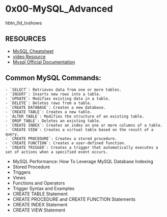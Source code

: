 # 0x00-MySQL_Advanced
hbtn_0d_tvshows

## RESOURCES

- [MySQL Cheatsheet](https://www.youtube.com/watch?v=w4SUX4NQmwc&list=PLea0WJq13cnBMX9BUMf1Sg9HslZM4WHRZ&index=9)
- [video Resource](https://www.youtube.com/watch?v=w4SUX4NQmwc&list=PLea0WJq13cnBMX9BUMf1Sg9HslZM4WHRZ&index=9)
- [Mysql Official  Documentation](https://dev.mysql.com/doc/refman/5.7/en/tutorial.html)

## Common MySQL Commands:
    - `SELECT`: Retrieves data from one or more tables.
    - `INSERT`: Inserts new rows into a table.
    - `UPDATE`: Modifies existing data in a table.
    - `DELETE`: Deletes rows from a table.
    - `CREATE DATABASE`: Creates a new database.
    - `CREATE TABLE`: Creates a new table.
    - `ALTER TABLE`: Modifies the structure of an existing table.
    - `DROP TABLE`: Deletes an existing table.
    - `CREATE INDEX`: Creates an index on one or more columns of a table.
    - `CREATE VIEW`: Creates a virtual table based on the result of a query.
    - `CREATE PROCEDURE`: Creates a stored procedure.
    - `CREATE FUNCTION`: Creates a user-defined function.
    - `CREATE TRIGGER`: Creates a trigger that automatically executes a set of actions when a specified event occurs.

- MySQL Performance: How To Leverage MySQL Database Indexing
- Stored Procedure
- Triggers
- Views
- Functions and Operators
- Trigger Syntax and Examples
- CREATE TABLE Statement
- CREATE PROCEDURE and CREATE FUNCTION Statements
- CREATE INDEX Statement
- CREATE VIEW Statement

